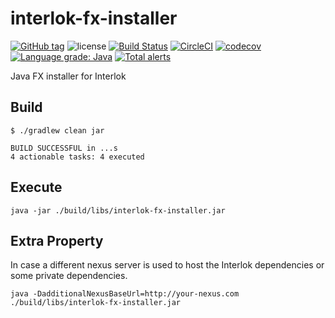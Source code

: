 # interlok-fx-installer

[![GitHub tag](https://img.shields.io/github/tag/sebastien-belin-adp/interlok-fx-installer.svg)](https://github.com/sebastien-belin-adp/interlok-fx-installer/tags) ![license](https://img.shields.io/github/license/sebastien-belin-adp/interlok-fx-installer.svg) [![Build Status](https://travis-ci.org/sebastien-belin-adp/interlok-fx-installer.svg?branch=develop)](https://travis-ci.org/sebastien-belin-adp/interlok-fx-installer) [![CircleCI](https://circleci.com/gh/sebastien-belin-adp/interlok-fx-installer/tree/develop.svg?style=svg)](https://circleci.com/gh/sebastien-belin-adp/interlok-fx-installer/tree/develop) [![codecov](https://codecov.io/gh/sebastien-belin-adp/interlok-fx-installer/branch/develop/graph/badge.svg)](https://codecov.io/gh/sebastien-belin-adp/interlok-fx-installer) [![Language grade: Java](https://img.shields.io/lgtm/grade/java/g/sebastien-belin-adp/interlok-fx-installer.svg?logo=lgtm&logoWidth=18)](https://lgtm.com/projects/g/sebastien-belin-adp/interlok-fx-installer/context:java) [![Total alerts](https://img.shields.io/lgtm/alerts/g/sebastien-belin-adp/interlok-fx-installer.svg?logo=lgtm&logoWidth=18)](https://lgtm.com/projects/g/adaptris/interlok/alerts/)

Java FX installer for Interlok

## Build

```
$ ./gradlew clean jar

BUILD SUCCESSFUL in ...s
4 actionable tasks: 4 executed
```

## Execute

```
java -jar ./build/libs/interlok-fx-installer.jar
```

## Extra Property

In case a different nexus server is used to host the Interlok dependencies or some private dependencies.

```
java -DadditionalNexusBaseUrl=http://your-nexus.com ./build/libs/interlok-fx-installer.jar

```


